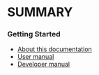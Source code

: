 # SUMMARY

### Getting Started

* [About this documentation](./README.md)
* [User manual](./user/index.md)
* [Developer manual](./dev/index.md)